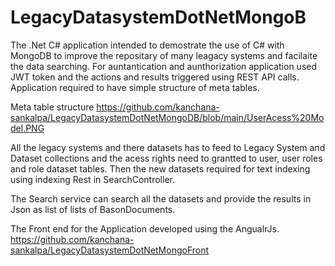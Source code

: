 # LegacyDatasystemDotNetMongoB

The .Net C# application intended to demostrate the use of C# with MongoDB to improve the repositary of many leagacy systems and facilaite the data searching. For auntantication and aunthorization application used JWT token and the actions and results triggered using REST API calls.
Application required to have simple structure of meta tables.

Meta table structure 
https://github.com/kanchana-sankalpa/LegacyDatasystemDotNetMongoDB/blob/main/UserAcess%20Model.PNG


All the legacy systems and there datasets has to feed to Legacy System and Dataset collections and the acess rights need to grantted to user, user roles and role dataset tables.
Then the new datasets required for text indexing using indexing Rest in SearchController.

The Search service can search all the datasets and provide the results in Json as list of lists of BasonDocuments.

The Front end for the Application developed using the AngualrJs.
https://github.com/kanchana-sankalpa/LegacyDatasystemDotNetMongoFront


